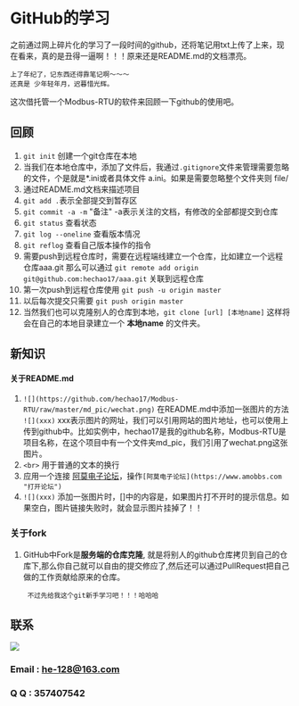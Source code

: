 # GitHub的学习

之前通过网上碎片化的学习了一段时间的github，还将笔记用txt上传了上来，现在看来，真的是丑得一逼啊！！！原来还是README.md的文档漂亮。

	上了年纪了，记东西还得靠笔记啊～～～
	还真是 少年轻年月，迟暮惜光辉。	

这次借托管一个Modbus-RTU的软件来回顾一下github的使用吧。

## 回顾
1. `git init` 创建一个git仓库在本地
2. 当我们在本地仓库中，添加了文件后，我通过`.gitignore`文件来管理需要忽略的文件，个是就是*.ini或者具体文件 a.ini。如果是需要忽略整个文件夹则  file/
3. 通过README.md文档来描述项目
4. `git add .`表示全部提交到暂存区
5. `git commit -a -m` "备注" -a表示关注的文档，有修改的全部都提交到仓库
6. `git status` 查看状态
7. `git log --oneline` 查看版本情况
8. `git reflog` 查看自己版本操作的指令
9. 需要push到远程仓库时，需要在远程端线建立一个仓库，比如建立一个远程仓库aaa.git 那么可以通过 `git remote add origin git@github.com:hechao17/aaa.git`  关联到远程仓库
10. 第一次push到远程仓库使用 `git push -u origin master`
11. 以后每次提交只需要 `git push origin master`
12. 当然我们也可以克隆别人的仓库到本地，`git clone [url] [本地name]` 这样将会在自己的本地目录建立一个 **本地name** 的文件夹。


## 新知识
#### 关于README.md
1. `![](https://github.com/hechao17/Modbus-RTU/raw/master/md_pic/wechat.png)` 在README.md中添加一张图片的方法 ` ![](xxx)` xxx表示图片的网址，我们可以引用网站的图片地址，也可以使用上传到github中。比如实例中，hechao17是我的github名称，Modbus-RTU是项目名称，在这个项目中有一个文件夹md_pic，我们引用了wechat.png这张图片。
2. `<br>` 用于普通的文本的换行
3. 应用一个连接 [阿莫电子论坛](https://www.amobbs.com "打开论坛")，操作`[阿莫电子论坛](https://www.amobbs.com "打开论坛")`
4. `![](xxx)` 添加一张图片时，[]中的内容是，如果图片打不开时的提示信息。如果空白，图片链接失败时，就会显示图片挂掉了！！

### 关于fork
1. GitHub中Fork是**服务端的仓库克隆**, 就是将别人的github仓库拷贝到自己的仓库下,那么你自己就可以自由的提交修应了,然后还可以通过PullRequest把自己做的工作贡献给原来的仓库。

		不过先给我这个git新手学习吧！！！哈哈哈





## 联系

![](https://github.com/hechao17/Modbus-RTU/raw/master/md_pic/wechat.png)

### Email : he-128@163.com

### Q Q : 357407542






